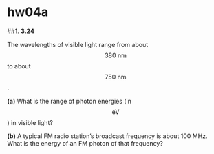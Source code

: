 # hw04a

##1.
**3.24**

The wavelengths of visible light range from about $$380\:\text{nm}$$ to about $$750\:\text{nm}$$. 

**(a)** What is the range of photon energies (in $$\text{eV}$$) in visible light? 

**(b)** A typical FM radio station’s broadcast frequency is about 100 MHz. What is the energy of an FM photon of that frequency?